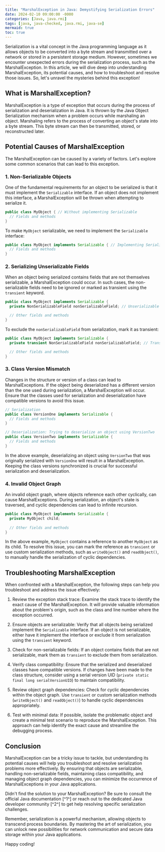 ```yaml
---
title: "MarshalException in Java: Demystifying Serialization Errors"
date: 2024-02-10 09:00:00 -0000
categories: [Java, java.rmi]
tags: [java, java-checked, java.rmi, java-se]
mermaid: true
toc: true
---
```



Serialization is a vital concept in the Java programming language as it allows objects to be converted into a byte stream and transmitted over a network or stored in a persistent storage medium. However, sometimes we encounter unexpected errors during the serialization process, such as the MarshalException. In this article, we will dive deep into understanding MarshalException, its potential causes, and how to troubleshoot and resolve those issues. So, let's unravel the mysteries behind this exception!

## What is MarshalException?

MarshalException is a type of exception that occurs during the process of serialization and deserialization in Java. It is thrown by the Java Object Serialization mechanism when a problem occurs while marshaling an object. Marshaling refers to the process of converting an object's state into a byte stream. This byte stream can then be transmitted, stored, or reconstructed later.

## Potential Causes of MarshalException

The MarshalException can be caused by a variety of factors. Let's explore some common scenarios that can lead to this exception.

### 1. Non-Serializable Objects

One of the fundamental requirements for an object to be serialized is that it must implement the `Serializable` interface. If an object does not implement this interface, a MarshalException will be thrown when attempting to serialize it.

```java
public class MyObject { // Without implementing Serializable
  // Fields and methods
}
```

To make `MyObject` serializable, we need to implement the `Serializable` interface:

```java
public class MyObject implements Serializable { // Implementing Serializable
  // Fields and methods
}
```

### 2. Serializing Unserializable Fields

When an object being serialized contains fields that are not themselves serializable, a MarshalException could occur. In such cases, the non-serializable fields need to be ignored or marked as transient using the `transient` keyword.

```java
public class MyObject implements Serializable {
  private NonSerializableField nonSerializableField; // Unserializable field

  // Other fields and methods
}
```

To exclude the `nonSerializableField` from serialization, mark it as transient:

```java
public class MyObject implements Serializable {
  private transient NonSerializableField nonSerializableField; // Transient field

  // Other fields and methods
}
```

### 3. Class Version Mismatch

Changes in the structure or version of a class can lead to MarshalExceptions. If the object being deserialized has a different version than the one used during serialization, a MarshalException will occur. Ensure that the classes used for serialization and deserialization have compatible versions to avoid this issue.

```java
// Serialization
public class VersionOne implements Serializable {
  // Fields and methods
}

// Deserialization: Trying to deserialize an object using VersionTwo
public class VersionTwo implements Serializable {
  // Fields and methods
}
```

In the above example, deserializing an object using `VersionTwo` that was originally serialized with `VersionOne` will result in a MarshalException. Keeping the class versions synchronized is crucial for successful serialization and deserialization.

### 4. Invalid Object Graph

An invalid object graph, where objects reference each other cyclically, can cause MarshalExceptions. During serialization, an object's state is traversed, and cyclic dependencies can lead to infinite recursion.

```java
public class MyObject implements Serializable {
  private MyObject child;
  
  // Other fields and methods
}
```

In the above example, `MyObject` contains a reference to another `MyObject` as its child. To resolve this issue, you can mark the reference as `transient` or use custom serialization methods, such as `writeObject()` and `readObject()`, to manually handle the serialization of cyclic dependencies.

## Troubleshooting MarshalException

When confronted with a MarshalException, the following steps can help you troubleshoot and address the issue effectively:

1. Review the exception stack trace: Examine the stack trace to identify the exact cause of the MarshalException. It will provide valuable information about the problem's origin, such as the class and line number where the exception occurred.

2. Ensure objects are serializable: Verify that all objects being serialized implement the `Serializable` interface. If an object is not serializable, either have it implement the interface or exclude it from serialization using the `transient` keyword.

3. Check for non-serializable fields: If an object contains fields that are not serializable, mark them as `transient` to exclude them from serialization.

4. Verify class compatibility: Ensure that the serialized and deserialized classes have compatible versions. If changes have been made to the class structure, consider using a serial version UID (`private static final long serialVersionUID`) to maintain compatibility.

5. Review object graph dependencies: Check for cyclic dependencies within the object graph. Use `transient` or custom serialization methods (`writeObject()` and `readObject()`) to handle cyclic dependencies appropriately.

6. Test with minimal data: If possible, isolate the problematic object and create a minimal test scenario to reproduce the MarshalException. This approach can help identify the exact cause and streamline the debugging process.

## Conclusion

MarshalException can be a tricky issue to tackle, but understanding its potential causes will help you troubleshoot and resolve serialization problems more effectively. By ensuring that objects are serializable, handling non-serializable fields, maintaining class compatibility, and managing object graph dependencies, you can minimize the occurrence of MarshalExceptions in your Java applications.

Didn't find the solution to your MarshalException? Be sure to consult the official Java documentation [^1^] or reach out to the dedicated Java developer community [^2^] to get help resolving specific serialization challenges.

Remember, serialization is a powerful mechanism, allowing objects to transcend process boundaries. By mastering the art of serialization, you can unlock new possibilities for network communication and secure data storage within your Java applications.

Happy coding!

